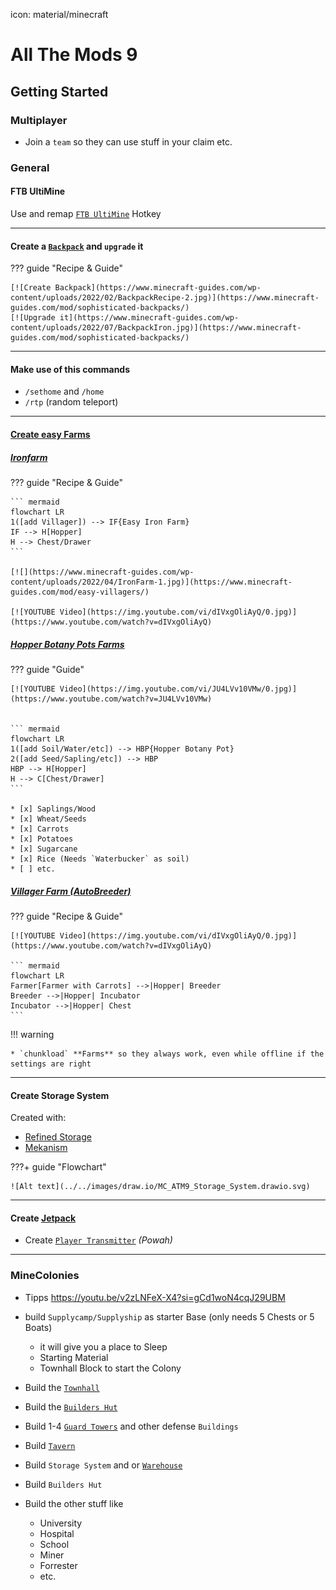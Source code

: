 icon: material/minecraft
# All The Mods 9

## Getting Started

### Multiplayer

* Join a `team` so they can use stuff in your claim etc.

### General

#### FTB UltiMine 
Use and remap [`FTB UltiMine`](https://www.curseforge.com/minecraft/mc-mods/ftb-ultimine-forge) Hotkey

---

#### Create a [`Backpack`](https://www.minecraft-guides.com/mod/sophisticated-backpacks/) and `upgrade` it

??? guide "Recipe & Guide"

	[![Create Backpack](https://www.minecraft-guides.com/wp-content/uploads/2022/02/BackpackRecipe-2.jpg)](https://www.minecraft-guides.com/mod/sophisticated-backpacks/)
	[![Upgrade it](https://www.minecraft-guides.com/wp-content/uploads/2022/07/BackpackIron.jpg)](https://www.minecraft-guides.com/mod/sophisticated-backpacks/)

---

#### Make use of this commands
  * `/sethome` and `/home`
  * `/rtp` (random teleport)

---

#### [Create easy Farms ](https://www.minecraft-guides.com/mod/easy-villagers/)

##### [Ironfarm](https://www.minecraft-guides.com/mod/easy-villagers/)

??? guide "Recipe & Guide"

	``` mermaid
	flowchart LR
	1([add Villager]) --> IF{Easy Iron Farm}
	IF --> H[Hopper]
	H --> Chest/Drawer
	```

	[![](https://www.minecraft-guides.com/wp-content/uploads/2022/04/IronFarm-1.jpg)](https://www.minecraft-guides.com/mod/easy-villagers/)

	[![YOUTUBE Video](https://img.youtube.com/vi/dIVxgOliAyQ/0.jpg)](https://www.youtube.com/watch?v=dIVxgOliAyQ)


##### [Hopper Botany Pots Farms](https://www.youtube.com/watch?v=JU4LVv10VMw)

??? guide "Guide"

	[![YOUTUBE Video](https://img.youtube.com/vi/JU4LVv10VMw/0.jpg)](https://www.youtube.com/watch?v=JU4LVv10VMw)


	``` mermaid
	flowchart LR
	1([add Soil/Water/etc]) --> HBP{Hopper Botany Pot}
	2([add Seed/Sapling/etc]) --> HBP
	HBP --> H[Hopper]
	H --> C[Chest/Drawer]
	```

	* [x] Saplings/Wood
	* [x] Wheat/Seeds
	* [x] Carrots
	* [x] Potatoes
	* [x] Sugarcane
	* [x] Rice (Needs `Waterbucker` as soil)
	* [ ] etc.
   
##### [Villager Farm (AutoBreeder)](https://www.minecraft-guides.com/mod/easy-villagers/)

??? guide "Recipe & Guide"

	[![YOUTUBE Video](https://img.youtube.com/vi/dIVxgOliAyQ/0.jpg)](https://www.youtube.com/watch?v=dIVxgOliAyQ)

	``` mermaid
	flowchart LR
	Farmer[Farmer with Carrots] -->|Hopper| Breeder
	Breeder -->|Hopper| Incubator
	Incubator -->|Hopper| Chest
	```

!!! warning

    * `chunkload` **Farms** so they always work, even while offline if the settings are right

---

#### Create Storage System

Created with:  

* [Refined Storage](https://refinedmods.com/refined-storage/networking/controller.html#nav-controller)  
* [Mekanism](https://wiki.aidancbrady.com/wiki/Universal_Cable)

???+ guide "Flowchart"

	![Alt text](../../images/draw.io/MC_ATM9_Storage_System.drawio.svg)




---






#### Create [Jetpack](https://youtu.be/Ko-rLC5VIwU?si=sloBu3q5wwcMowHm&t=1474)
* Create [`Player Transmitter`](https://www.youtube.com/watch?v=JpguJUiZr_Q) *(Powah)*








---







### MineColonies

* Tipps https://youtu.be/v2zLNFeX-X4?si=gCd1woN4cqJ29UBM

* build `Supplycamp/Supplyship` as starter Base (only needs 5 Chests or 5 Boats)
    * it will give you a place to Sleep
    * Starting Material
    * Townhall Block to start the Colony
* Build the [`Townhall`](https://wiki.minecolonies.ldtteam.com/source/buildings/townhall)
* Build the [`Builders Hut`](https://wiki.minecolonies.ldtteam.com/source/buildings/builder)
* Build 1-4 [`Guard Towers`](https://wiki.minecolonies.ldtteam.com/source/buildings/guardtower) and other defense `Buildings`
* Build [`Tavern`](https://wiki.minecolonies.ldtteam.com/source/buildings/tavern)
* Build `Storage System` and or [`Warehouse`](https://wiki.minecolonies.ldtteam.com/source/buildings/warehouse)
* Build `Builders Hut`
* Build the other stuff like
  * University
  * Hospital
  * School
  * Miner
  * Forrester
  * etc.



